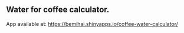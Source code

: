 ## Water for coffee calculator. 

App available at: 
https://bemihai.shinyapps.io/coffee-water-calculator/
